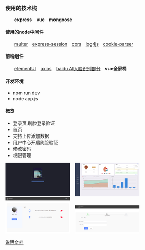 ### 使用的技术栈
&ensp;&ensp;&ensp;&ensp;**express**&ensp;&ensp;**vue**&ensp;&ensp;**mongoose**
#### 使用的node中间件
&ensp;&ensp;&ensp;&ensp;[multer](https://github.com/expressjs/multer)&ensp;&ensp;[express-session](https://github.com/expressjs/session)&ensp;&ensp;[cors](https://github.com/expressjs/cors)&ensp;&ensp;[log4js](https://github.com/log4js-node/log4js-node)&ensp;&ensp;[cookie-parser](https://github.com/expressjs/cookie-parser)
#### 前端组件
&ensp;&ensp;&ensp;&ensp;[elementUI](http://element-cn.eleme.io)&ensp;&ensp;[axios](https://www.npmjs.com/package/axios)&ensp;&ensp;[baidu AI人脸识别部分](http://ai.baidu.com/tech/face)&ensp;&ensp;**vue全家桶**
#### 开发环境
* npm run dev
* node app.js
#### 概览
* 登录页,刷脸登录验证
* 首页
* 支持上传添加数据
* 用户中心开启刷脸验证
* 修改密码
* 权限管理

<img src="https://github.com/chiic/book-back/blob/master/overimgs/login.png" width="40%" height="40%"/>&ensp;&ensp;<img src="https://github.com/chiic/book-back/blob/master/overimgs/home.png" width="40%" height="40%"/>&ensp;&ensp;<img src="https://github.com/chiic/book-back/blob/master/overimgs/user.png" width="40%" height="40%"/>&ensp;&ensp;<img src="https://github.com/chiic/book-back/blob/master/overimgs/psd.png" width="40%" height="40%"/>

[说明文档](https://github.com/chiic/book-back/edit/master/DETAIL.md)
